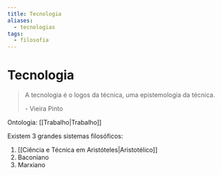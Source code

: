 ```yaml
---
title: Tecnologia
aliases:
  - tecnologias
tags:
  - filosofia
---
```


# Tecnologia

> A tecnologia é o logos da técnica, uma epistemologia da técnica.
>
> \- Vieira Pinto

Ontologia: [[Trabalho|Trabalho]]

Existem 3 grandes sistemas filosóficos:

1. [[Ciência e Técnica em Aristóteles|Aristotélico]]
2. Baconiano
3. Marxiano
